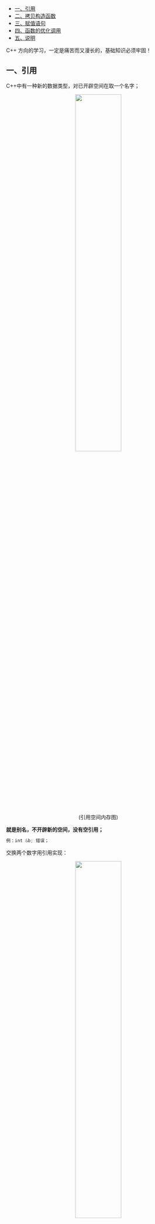 - [一、引用](#一引用)
- [二、拷贝构造函数](#二拷贝构造函数)
- [三、赋值语句](#三赋值语句)
- [四、函数的优化调用](#四函数的优化调用)
- [五、说明](#五说明)

C++ 方向的学习，一定是痛苦而又漫长的，基础知识必须牢固！

## 一、引用

C++中有一种新的数据类型，对已开辟空间在取一个名字；

<div align=center><img src='https://mmbiz.qpic.cn/mmbiz_png/cu0TUlMDjbum1f6qibzGf6qH49DGNlcgegVdP3dp3MqSPZll5eqyfZQ1To2jT0E0JlI20ibSGrW2YIvurqG1QPOQ/640?wx_fmt=png&tp=webp&wxfrom=5&wx_lazy=1&wx_co=1' width="50%" height="50%"></div>
<p align=center>(引用空间内存图)</p>

**就是别名，不开辟新的空间，没有空引用；**

```cpp
例：int &b; 错误；
```

交换两个数字用引用实现：

<div align=center><img src='https://mmbiz.qpic.cn/mmbiz_png/cu0TUlMDjbum1f6qibzGf6qH49DGNlcgeiaHVHQS8acMYnKvibL7woqgxt4p01fCJq0sLibJAzFTcWQDcLoT7DuL7A/640?wx_fmt=png&tp=webp&wxfrom=5&wx_lazy=1&wx_co=1' width="50%" height="50%"></div>
<p align=center>(交换2数字)</p>

常见的几种引用形式：

1. 对变量引用：int a = 10; int &b = a;
2. 对指针引用：int *p = &a; int *&q = p;
3. 对数组引用：int ar[3] = {1, 2, 3,}; int (&b)[3] = ar;

此外还有以下类型的引用：

1. 常引用 const int x = 100;
   - int &y = x; 错的，非常量的不能引用常量，只有自己也加上const成为常量才可以引用。**常量只能常引用；**

2. int n = 20;
   - const int &m = n;   对的，常量引用非常量可以，因为你可以改变，我要求自己不能改变而已！**变量也可以常引用；**

3. const double d = 12.34;
   - const int &f = d;    对的，此时d和f由于不是同一种数据类型，所以地址不一样，此时f引用的不是真实的d，而是对产生的临时变量的引用(此时会把整数截取)；
4. double d = 12.34;
   - int &f = d;   错的，**临时变量一般都具备常量的性质**，我们往往在类型转换时所产生的中间临时变量具备常量的性质；所以要加const，对常量的引用；

<div align=center><img src='https://mmbiz.qpic.cn/mmbiz_png/cu0TUlMDjbum1f6qibzGf6qH49DGNlcgegAkyfziapJXlJ1ezcS8GvDzjGtPnpwXFEh15ELOhZ1tnB6uPmZDf2zQ/640?wx_fmt=png&tp=webp&wxfrom=5&wx_lazy=1&wx_co=1' width="50%" height="50%"></div>

**加上const后，常引用对常量，因为中间的临时变量都是常量(在类型转换时会产生中间的临时变量)；只要类型不同，就都会转换；**

<div align=center><img src='https://mmbiz.qpic.cn/mmbiz_png/cu0TUlMDjbum1f6qibzGf6qH49DGNlcgeP0ZeNjyTO8v9UaZdaBJA26vnF4cmoRkJjH6saOmSTpSV9KvWNI33sA/640?wx_fmt=png&tp=webp&wxfrom=5&wx_lazy=1&wx_co=1' width="50%" height="50%"></div>

## 二、拷贝构造函数

1、对象初始化对象，调用拷贝构造函数。

```cpp
Test(const Test &t){}
```

因为拷贝构造函数也是构造函数，所以和类名相同。const只是为了保护t不被更改；

&必须加上，因为 Test t(t1);此时相当于t1给t初始化，调用拷贝构造函数，将陷入无穷的递归当中，所以要使用引用；

2、拷贝构造函数系统会有默认的，按其成员进行拷贝！

3、 调用拷贝构造函数的三种场合: 

- 初始化对象时，Test t(t1); 和 Test t = t1;
- 形参实参传递时；
- 返回值为对象时，会创建一个无名的临时变量，(此时相当于对象给对象赋值),返回的是一个新的匿名对象。

## 三、赋值语句

赋值语句系统也有默认的，是各成员之间相互赋值。

```cpp
void operator=(const Test t);
```

赋值语句在对象赋值时调用，可以说是对=的重载；

此时const只是为了保护不被修改，t调用拷贝构造函数(对象给对象初始化赋值)，但是为了时间和空间的效率，此处用引用更好；

```cpp
void operator=(const Test &t);
```

此时不能连等赋值，t = t1 = t2;   这个的本质就是：t.operator=(t1.operator=(t2));所以的有返回值呀。


```cpp
Test& operator=(const Test &t){
  if(this != &t){
   data = t.data;
  }
    
  return *this;   
}
```

因为不是创建临时无名对象，所以可以引用返回；临时的不行，返回时空间就已经析构了。适用场合：Test t;  t = t1 =t2 = t3;(对象已经初始化过了，此时就叫做赋值)；

## 四、函数的优化调用

```cpp
#include<iostream>
using namespace std;
class Test{
public:
    Test(int d = 0) : data(d){
        cout<<"Create Test Object"<<this<<endl;
    }
    Test(const Test &t){
        cout<<"Copy Create Test Object"<<this<<endl;
        data = t.data;
    }
    Test& operator=(const Test &t){
        cout<<"Assign : "<<this<<endl;
        if(this != &t){
            data = t.data;
        }
        return *this;
    }
    ~Test(){
        cout<<"Free Test Object"<<endl;
    }
public:
    int GetData()const{
        return data;
    }
private:
    int data;
};
Test fun(Test x){
    int value = x.GetData();
    Test tmp(value);   //创建临时tmp对象，调用构造函数
    return tmp;        //返回值为对象，调用拷贝构造，借助中间桥梁返回；
}                      //立马先析构tmp和x临时对象，在进行赋值语句，最后析构其他对象；
int main(void){
    Test t1(100);     //创建对象t1，调用构造函数
    Test t2;          //创建对象t2，调用构造函数
    t2 = fun(t1);     //形参，实参传递，调用拷贝构造
    return 0;
}
```

<div align=center><img src='https://mmbiz.qpic.cn/mmbiz_png/cu0TUlMDjbum1f6qibzGf6qH49DGNlcge5kPqNk0Jp3VeGvAgWQPOJibnIfibrNew2v1FV2Hd0Mib0uNB35OjEnoicA/640?wx_fmt=png&tp=webp&wxfrom=5&wx_lazy=1&wx_co=1' width="50%" height="50%"></div>

优化以上的代码，使节省空间和时间：

```cpp
Test fun(Test &x){
    int value = x.GetData();
    return Test(value);  //创建临时无名对象，编译器直接认为：直接就是这个t2对象
}

int main(void){
    Test t1(100);      //创建对象t1
    Test t2 = fun(t1); //不用再调用赋值语句；

    return 0;
}
```

<div align=center><img src='https://mmbiz.qpic.cn/mmbiz_png/cu0TUlMDjbum1f6qibzGf6qH49DGNlcgeCVfZPicdn43TTnQhZzjnB5ITE8dRfhnUCxsrewgsIIXTm8CQ973TZng/640?wx_fmt=png&tp=webp&wxfrom=5&wx_lazy=1&wx_co=1' width="50%" height="50%"></div>

效率最低-->代码的优化。

## 五、说明

原创文章链接：[C++从零入门学习系列（4）---引用，拷贝构造，赋值语句](https://mp.weixin.qq.com/s?__biz=MzUxMzkyNDk0Ng==&mid=2247483875&idx=1&sn=9e8e73abf129dde7857c5114be4a44b4&chksm=f94c8bdece3b02c8a57dd6af372068806fa1d2599050c06c18641067cc74d252c252015aeb57&scene=21#wechat_redirect)
